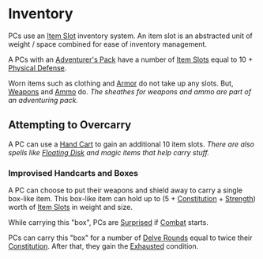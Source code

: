 # Inventory

PCs use an [Item Slot](../../Items%20and%20Gear/Item%20Slot.md) inventory system. An item slot is an abstracted unit of weight / space combined for ease of inventory management.

A PCs with an [Adventurer's Pack](../../Items%20and%20Gear/Gear/100%20Coins/Adventurer's%20Pack.md) have a number of [Item Slots](../../Items%20and%20Gear/Item%20Slot.md) equal to 10 + [Physical Defense](Physical%20Defense.md).

Worn items such as clothing and [Armor](../../Items%20and%20Gear/Armor/Armor.md) do not take up any slots. But, [Weapons](../../Items%20and%20Gear/Weapons/Weapons.md) and [Ammo](../../Items%20and%20Gear/Weapon%20Properties/Ammo%20Property.md) do.
*The sheathes for weapons and ammo are part of an adventuring pack.*

## Attempting to Overcarry

A PC can use a [Hand Cart](../../Items%20and%20Gear/Gear/25%20Coins/Hand%20Cart.md) to gain an additional 10 item slots.
*There are also spells like [Floating Disk](../../Magic/Spells/Spells%20by%20Level/Level%201/Floating%20Disk.md) and magic items that help carry stuff.*

### Improvised Handcarts and Boxes

A PC can choose to put their weapons and shield away to carry a single box-like item. This box-like item can hold up to (5 + [Constitution](../The%20Ability%20Scores/Constitution.md) + [Strength](../The%20Ability%20Scores/Strength.md)) worth of [Item Slots](../../Items%20and%20Gear/Item%20Slot.md) in weight and size.

While carrying this "box", PCs are [Surprised](../../Game%20Procedures/Conditions/Surprised.md) if [Combat](../../Game%20Procedures/Combat/Combat.md) starts.

PCs can carry this "box" for a number of [Delve Rounds](../../Game%20Procedures/Core%20Procedures/Round.md#Delve%20Round) equal to twice their [Constitution](../The%20Ability%20Scores/Constitution.md). After that, they gain the [Exhausted](../../Game%20Procedures/Conditions/Exhausted.md) condition.
